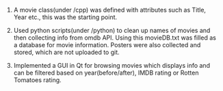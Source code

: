 1. A movie class(under /cpp) was defined with attributes such as Title, Year etc., this was the starting point.

2. Used python scripts(under /python) to clean up names of movies and then collecting info from omdb API. Using this movieDB.txt was filled
   as a database for movie information. Posters were also collected and stored, which are not uploaded to git.
   
3. Implemented a GUI in Qt for browsing movies which displays info and can be filtered based on year(before/after), IMDB rating or Rotten 
   Tomatoes rating.
